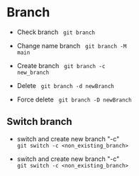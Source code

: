 # Branch

- Check branch
  <code language="javascript">
  git branch
  </code>

- Change name branch
  <code language="javascript">
  git branch -M main
  </code>

- Create branch
  <code language="javascript">
  git branch -c new_branch
  </code>

- Delete
  <code language="javascript">
  git branch -d newBranch
  </code>

- Force delete
  <code language="javascript">
  git branch -D newBranch
  </code>

## Switch branch

- switch and create new branch "-c"
  <code language="javascript">
  git switch -c <non_existing_branch>
  </code>

- switch and create new branch "-c"
  <code language="javascript">
  git switch -c <non_existing_branch>
  </code>
